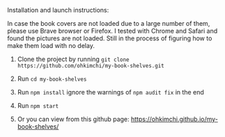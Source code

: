 Installation and launch instructions:

In case the book covers are not loaded due to a large number of them, please use Brave browser or Firefox.
I tested with Chrome and Safari and found the pictures are not loaded. 
Still in the process of figuring how to make them load with no delay. 

1. Clone the project by running
`git clone https://github.com/ohkimchi/my-book-shelves.git`

2. Run `cd my-book-shelves`

3. Run `npm install` ignore the warnings of `npm audit fix` in the end

4. Run `npm start`

5. Or you can view from this github page: https://ohkimchi.github.io/my-book-shelves/
